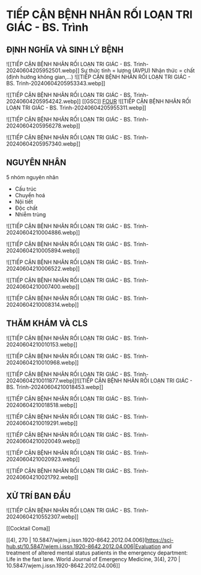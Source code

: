 # TIẾP CẬN BỆNH NHÂN RỐI LOẠN TRI GIÁC - BS. Trình

## ĐỊNH NGHĨA VÀ SINH LÝ BỆNH

![[TIẾP CẬN BỆNH NHÂN RỐI LOẠN TRI GIÁC - BS. Trình-20240604205952501.webp]]
Sự thức tỉnh = lượng (AVPU)
Nhận thức = chất (định hướng không gian,...)
![[TIẾP CẬN BỆNH NHÂN RỐI LOẠN TRI GIÁC - BS. Trình-20240604205953343.webp]]

![[TIẾP CẬN BỆNH NHÂN RỐI LOẠN TRI GIÁC - BS. Trình-20240604205954242.webp]]
[[GSC]]
[FOUR](https://www.mdcalc.com/calc/10028/four-full-outline-unresponsiveness-score)
![[TIẾP CẬN BỆNH NHÂN RỐI LOẠN TRI GIÁC - BS. Trình-20240604205955311.webp]]

![[TIẾP CẬN BỆNH NHÂN RỐI LOẠN TRI GIÁC - BS. Trình-20240604205956278.webp]]

![[TIẾP CẬN BỆNH NHÂN RỐI LOẠN TRI GIÁC - BS. Trình-20240604205957340.webp]]
## NGUYÊN NHÂN
5 nhóm nguyên nhân
- Cấu trúc
- Chuyển hoá
- Nội tiết
- Độc chất
- Nhiễm trùng

![[TIẾP CẬN BỆNH NHÂN RỐI LOẠN TRI GIÁC - BS. Trình-20240604210004886.webp]]

![[TIẾP CẬN BỆNH NHÂN RỐI LOẠN TRI GIÁC - BS. Trình-20240604210005894.webp]]

![[TIẾP CẬN BỆNH NHÂN RỐI LOẠN TRI GIÁC - BS. Trình-20240604210006522.webp]]

![[TIẾP CẬN BỆNH NHÂN RỐI LOẠN TRI GIÁC - BS. Trình-20240604210007400.webp]]

![[TIẾP CẬN BỆNH NHÂN RỐI LOẠN TRI GIÁC - BS. Trình-20240604210008314.webp]]
## THĂM KHÁM VÀ CLS

![[TIẾP CẬN BỆNH NHÂN RỐI LOẠN TRI GIÁC - BS. Trình-20240604210010153.webp]]

![[TIẾP CẬN BỆNH NHÂN RỐI LOẠN TRI GIÁC - BS. Trình-20240604210010968.webp]]

![[TIẾP CẬN BỆNH NHÂN RỐI LOẠN TRI GIÁC - BS. Trình-20240604210011877.webp]]![[TIẾP CẬN BỆNH NHÂN RỐI LOẠN TRI GIÁC - BS. Trình-20240604210018453.webp]]

![[TIẾP CẬN BỆNH NHÂN RỐI LOẠN TRI GIÁC - BS. Trình-20240604210018518.webp]]

![[TIẾP CẬN BỆNH NHÂN RỐI LOẠN TRI GIÁC - BS. Trình-20240604210019291.webp]]

![[TIẾP CẬN BỆNH NHÂN RỐI LOẠN TRI GIÁC - BS. Trình-20240604210020049.webp]]

![[TIẾP CẬN BỆNH NHÂN RỐI LOẠN TRI GIÁC - BS. Trình-20240604210020923.webp]]

![[TIẾP CẬN BỆNH NHÂN RỐI LOẠN TRI GIÁC - BS. Trình-20240604210021792.webp]]
## XỬ TRÍ BAN ĐẦU

![[TIẾP CẬN BỆNH NHÂN RỐI LOẠN TRI GIÁC - BS. Trình-20240604210552307.webp]]

[[Cocktail Coma]]


[[4), 270 | 10.5847/wjem.j.issn.1920-8642.2012.04.006](https://sci-hub.st/10.5847/wjem.j.issn.1920-8642.2012.04.006|Evaluation and treatment of altered mental status patients in the emergency department: Life in the fast lane. World Journal of Emergency Medicine, 3(4), 270 | 10.5847/wjem.j.issn.1920-8642.2012.04.006]]
